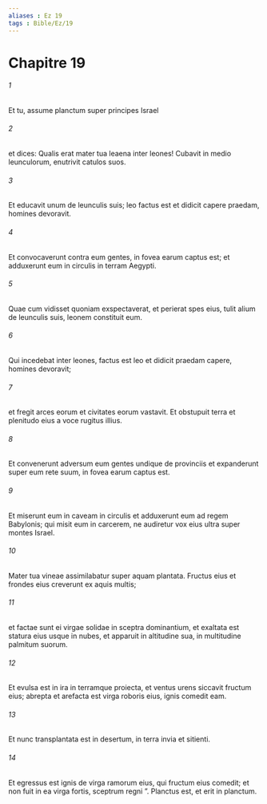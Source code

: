 ```yaml
---
aliases : Ez 19
tags : Bible/Ez/19
---
```


# Chapitre 19

###### 1
Et tu, assume planctum super principes Israel 
###### 2
et dices: Qualis erat mater tua leaena inter leones! Cubavit in medio leunculorum, enutrivit catulos suos.
###### 3
Et educavit unum de leunculis suis; leo factus est et didicit capere praedam, homines devoravit.
###### 4
Et convocaverunt contra eum gentes, in fovea earum captus est; et adduxerunt eum in circulis in terram Aegypti.
###### 5
Quae cum vidisset quoniam exspectaverat, et perierat spes eius, tulit alium de leunculis suis, leonem constituit eum.
###### 6
Qui incedebat inter leones, factus est leo et didicit praedam capere, homines devoravit;
###### 7
et fregit arces eorum et civitates eorum vastavit. Et obstupuit terra et plenitudo eius a voce rugitus illius.
###### 8
Et convenerunt adversum eum gentes undique de provinciis et expanderunt super eum rete suum, in fovea earum captus est.
###### 9
Et miserunt eum in caveam in circulis et adduxerunt eum ad regem Babylonis; qui misit eum in carcerem, ne audiretur vox eius ultra super montes Israel.
###### 10
Mater tua vineae assimilabatur super aquam plantata. Fructus eius et frondes eius creverunt ex aquis multis;
###### 11
et factae sunt ei virgae solidae in sceptra dominantium, et exaltata est statura eius usque in nubes, et apparuit in altitudine sua, in multitudine palmitum suorum.
###### 12
Et evulsa est in ira in terramque proiecta, et ventus urens siccavit fructum eius; abrepta et arefacta est virga roboris eius, ignis comedit eam.
###### 13
Et nunc transplantata est in desertum, in terra invia et sitienti.
###### 14
Et egressus est ignis de virga ramorum eius, qui fructum eius comedit; et non fuit in ea virga fortis, sceptrum regni ”. Planctus est, et erit in planctum.
